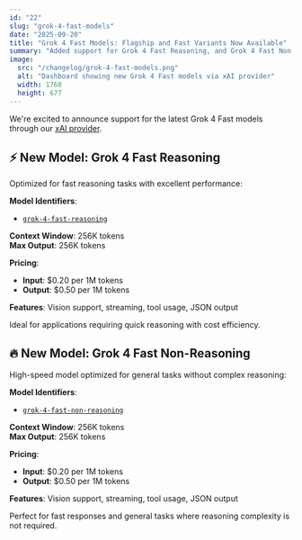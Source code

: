 ```yaml
---
id: "22"
slug: "grok-4-fast-models"
date: "2025-09-20"
title: "Grok 4 Fast Models: Flagship and Fast Variants Now Available"
summary: "Added support for Grok 4 Fast Reasoning, and Grok 4 Fast Non-Reasoning models via xAI provider."
image:
  src: "/changelog/grok-4-fast-models.png"
  alt: "Dashboard showing new Grok 4 Fast models via xAI provider"
  width: 1768
  height: 677
---
```


We're excited to announce support for the latest Grok 4 Fast models through our [xAI provider](/providers/xai).

## ⚡ New Model: Grok 4 Fast Reasoning

Optimized for fast reasoning tasks with excellent performance:

**Model Identifiers**:

- [`grok-4-fast-reasoning`](/models/grok-4-fast-reasoning)

**Context Window**: 256K tokens  
**Max Output**: 256K tokens

**Pricing**:

- **Input**: $0.20 per 1M tokens
- **Output**: $0.50 per 1M tokens

**Features**: Vision support, streaming, tool usage, JSON output

Ideal for applications requiring quick reasoning with cost efficiency.

## 🔥 New Model: Grok 4 Fast Non-Reasoning

High-speed model optimized for general tasks without complex reasoning:

**Model Identifiers**:

- [`grok-4-fast-non-reasoning`](/models/grok-4-fast-non-reasoning)

**Context Window**: 256K tokens  
**Max Output**: 256K tokens

**Pricing**:

- **Input**: $0.20 per 1M tokens
- **Output**: $0.50 per 1M tokens

**Features**: Vision support, streaming, tool usage, JSON output

Perfect for fast responses and general tasks where reasoning complexity is not required.
